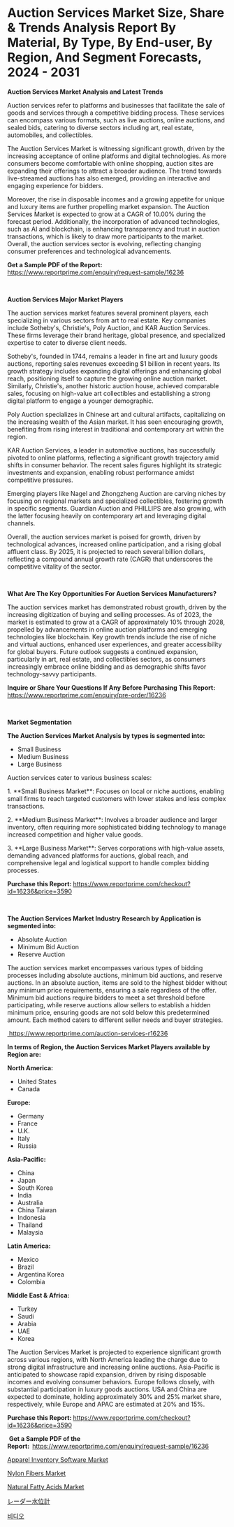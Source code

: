 <p><h1>Auction Services Market Size, Share & Trends Analysis Report By Material, By Type, By End-user, By Region, And Segment Forecasts, 2024 - 2031</h1></p><p><strong>Auction Services Market Analysis and Latest Trends</strong></p>
<p><p>Auction services refer to platforms and businesses that facilitate the sale of goods and services through a competitive bidding process. These services can encompass various formats, such as live auctions, online auctions, and sealed bids, catering to diverse sectors including art, real estate, automobiles, and collectibles.</p><p>The Auction Services Market is witnessing significant growth, driven by the increasing acceptance of online platforms and digital technologies. As more consumers become comfortable with online shopping, auction sites are expanding their offerings to attract a broader audience. The trend towards live-streamed auctions has also emerged, providing an interactive and engaging experience for bidders.</p><p>Moreover, the rise in disposable incomes and a growing appetite for unique and luxury items are further propelling market expansion. The Auction Services Market is expected to grow at a CAGR of 10.00% during the forecast period. Additionally, the incorporation of advanced technologies, such as AI and blockchain, is enhancing transparency and trust in auction transactions, which is likely to draw more participants to the market. Overall, the auction services sector is evolving, reflecting changing consumer preferences and technological advancements.</p></p>
<p><strong>Get a Sample PDF of the Report:&nbsp;</strong> <a href="https://www.reportprime.com/enquiry/request-sample/16236">https://www.reportprime.com/enquiry/request-sample/16236</a></p>
<p>&nbsp;</p>
<p><strong>Auction Services Major Market Players</strong></p>
<p><p>The auction services market features several prominent players, each specializing in various sectors from art to real estate. Key companies include Sotheby's, Christie's, Poly Auction, and KAR Auction Services. These firms leverage their brand heritage, global presence, and specialized expertise to cater to diverse client needs.</p><p>Sotheby's, founded in 1744, remains a leader in fine art and luxury goods auctions, reporting sales revenues exceeding $1 billion in recent years. Its growth strategy includes expanding digital offerings and enhancing global reach, positioning itself to capture the growing online auction market. Similarly, Christie's, another historic auction house, achieved comparable sales, focusing on high-value art collectibles and establishing a strong digital platform to engage a younger demographic.</p><p>Poly Auction specializes in Chinese art and cultural artifacts, capitalizing on the increasing wealth of the Asian market. It has seen encouraging growth, benefiting from rising interest in traditional and contemporary art within the region. </p><p>KAR Auction Services, a leader in automotive auctions, has successfully pivoted to online platforms, reflecting a significant growth trajectory amid shifts in consumer behavior. The recent sales figures highlight its strategic investments and expansion, enabling robust performance amidst competitive pressures.</p><p>Emerging players like Nagel and Zhongzheng Auction are carving niches by focusing on regional markets and specialized collectibles, fostering growth in specific segments. Guardian Auction and PHILLIPS are also growing, with the latter focusing heavily on contemporary art and leveraging digital channels.</p><p>Overall, the auction services market is poised for growth, driven by technological advances, increased online participation, and a rising global affluent class. By 2025, it is projected to reach several billion dollars, reflecting a compound annual growth rate (CAGR) that underscores the competitive vitality of the sector.</p></p>
<p>&nbsp;</p>
<p><strong>What Are The Key Opportunities For Auction Services Manufacturers?</strong></p>
<p><p>The auction services market has demonstrated robust growth, driven by the increasing digitization of buying and selling processes. As of 2023, the market is estimated to grow at a CAGR of approximately 10% through 2028, propelled by advancements in online auction platforms and emerging technologies like blockchain. Key growth trends include the rise of niche and virtual auctions, enhanced user experiences, and greater accessibility for global buyers. Future outlook suggests a continued expansion, particularly in art, real estate, and collectibles sectors, as consumers increasingly embrace online bidding and as demographic shifts favor technology-savvy participants.</p></p>
<p><strong>Inquire or Share Your Questions If Any Before Purchasing This Report:</strong> <a href="https://www.reportprime.com/enquiry/pre-order/16236">https://www.reportprime.com/enquiry/pre-order/16236</a></p>
<p>&nbsp;</p>
<p><strong>Market Segmentation</strong></p>
<p><strong>The Auction Services Market Analysis by types is segmented into:</strong></p>
<p><ul><li>Small Business</li><li>Medium Business</li><li>Large Business</li></ul></p>
<p><p>Auction services cater to various business scales: </p><p>1. **Small Business Market**: Focuses on local or niche auctions, enabling small firms to reach targeted customers with lower stakes and less complex transactions.  </p><p>2. **Medium Business Market**: Involves a broader audience and larger inventory, often requiring more sophisticated bidding technology to manage increased competition and higher value goods.  </p><p>3. **Large Business Market**: Serves corporations with high-value assets, demanding advanced platforms for auctions, global reach, and comprehensive legal and logistical support to handle complex bidding processes.</p></p>
<p><strong>Purchase this Report:&nbsp;</strong><a href="https://www.reportprime.com/checkout?id=16236&price=3590">https://www.reportprime.com/checkout?id=16236&price=3590</a></p>
<p>&nbsp;</p>
<p><strong>The Auction Services Market Industry Research by Application is segmented into:</strong></p>
<p><ul><li>Absolute Auction</li><li>Minimum Bid Auction</li><li>Reserve Auction</li></ul></p>
<p><p>The auction services market encompasses various types of bidding processes including absolute auctions, minimum bid auctions, and reserve auctions. In an absolute auction, items are sold to the highest bidder without any minimum price requirements, ensuring a sale regardless of the offer. Minimum bid auctions require bidders to meet a set threshold before participating, while reserve auctions allow sellers to establish a hidden minimum price, ensuring goods are not sold below this predetermined amount. Each method caters to different seller needs and buyer strategies.</p></p>
<p><a href="https://www.reportprime.com/auction-services-r16236">&nbsp;https://www.reportprime.com/auction-services-r16236</a></p>
<p><strong>In terms of Region, the Auction Services Market Players available by Region are:</strong></p>
<p>
    <p> <strong> North America: </strong>
        <ul>
            <li>United States</li>
            <li>Canada</li>
        </ul>
        </p> 
    <p> <strong> Europe: </strong>
        <ul>
            <li>Germany</li>
            <li>France</li>
            <li>U.K.</li>
            <li>Italy</li>
            <li>Russia</li>
        </ul>
        </p> 
    <p> <strong> Asia-Pacific: </strong>
        <ul>
            <li>China</li>
            <li>Japan</li>
            <li>South Korea</li>
            <li>India</li>
            <li>Australia</li>
            <li>China Taiwan</li>
            <li>Indonesia</li>
            <li>Thailand</li>
            <li>Malaysia</li>
        </ul>
        </p> 
    <p> <strong> Latin America: </strong>
        <ul>
            <li>Mexico</li>
            <li>Brazil</li>
            <li>Argentina Korea</li>
            <li>Colombia</li>
        </ul>
        </p> 
    <p> <strong> Middle East & Africa: </strong>
        <ul>
            <li>Turkey</li>
            <li>Saudi</li>
            <li>Arabia</li>
            <li>UAE</li>
            <li>Korea</li>
        </ul>
    </p>
    </p>
<p><p>The Auction Services Market is projected to experience significant growth across various regions, with North America leading the charge due to strong digital infrastructure and increasing online auctions. Asia-Pacific is anticipated to showcase rapid expansion, driven by rising disposable incomes and evolving consumer behaviors. Europe follows closely, with substantial participation in luxury goods auctions. USA and China are expected to dominate, holding approximately 30% and 25% market share, respectively, while Europe and APAC are estimated at 20% and 15%.</p></p>
<p><strong>Purchase this Report: </strong><a href="https://www.reportprime.com/checkout?id=16236&price=3590">https://www.reportprime.com/checkout?id=16236&price=3590</a></p>
<p>&nbsp;<strong>Get a Sample PDF of the Report:&nbsp;&nbsp;</strong><a href="https://www.reportprime.com/enquiry/request-sample/16236">https://www.reportprime.com/enquiry/request-sample/16236</a></p>
<p><strong></strong></p>
<p><p><a href="https://www.linkedin.com/pulse/global-apparel-inventory-software-market-product-type-application-w30pf?trackingId=sKgYPd%2BnSvuvbr42rnZonw%3D%3D">Apparel Inventory Software Market</a></p><p><a href="https://medium.com/@nettieboyle39/what-is-nylon-fibers-market-8a91465797e0">Nylon Fibers Market</a></p><p><a href="https://medium.com/@nettieboyle39/the-natural-fatty-acids-market-is-experiencing-higher-than-anticipated-demand-compared-to-3979559800b2">Natural Fatty Acids Market</a></p><p><a href="https://medium.com/@qirvhhyf42/%E3%83%AC%E3%83%BC%E3%83%80%E3%83%BC%E6%B0%B4%E4%BD%8D%E8%A8%88%E5%B8%82%E5%A0%B4%E3%81%AE%E5%B0%86%E6%9D%A5%E3%81%AE%E5%8B%95%E5%90%91-%E6%96%B0%E8%88%88%E5%B8%82%E5%A0%B4%E3%81%AE%E3%83%88%E3%83%AC%E3%83%B3%E3%83%89%E3%81%A82031%E5%B9%B4%E3%81%BE%E3%81%A7%E3%81%AE%E4%BA%88%E6%B8%AC-3ceaa59733a9">レーダー水位計</a></p><p><a href="https://medium.com/@derrickmafrks96745/%EC%84%B8%EA%B3%84-video-market-%EC%9D%80-2024%EC%97%90%EC%84%9C-2031%EB%A1%9C-%EC%97%B0%ED%8F%89%EA%B7%A0-%EC%A6%9D%EA%B0%80%EC%9C%A8%EC%9D%84-%EB%B3%B4%EC%9D%BC-%EA%B2%83%EC%9C%BC%EB%A1%9C-%EC%98%88%EC%83%81%EB%90%A9%EB%8B%88%EB%8B%A4-857dd1e8e5f6">비디오</a></p></p>